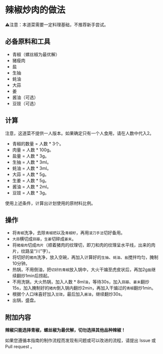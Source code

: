 # 辣椒炒肉的做法
⚠️注意：本道菜需要一定料理基础，不推荐新手尝试。
## 必备原料和工具

* 青椒（螺丝椒为最优解）
* 猪瘦肉
* 盐
* 生抽
* 蚝油
* 大蒜
* 姜
* 酱油（可选）
* 豆豉（可选）

## 计算

注意，这道菜不提供一人版本。如果确定只有一个人食用，请在人数中代入2。

* 青椒的数量 = 人数 * 3个。
* 肉量 = 人数 * 100g。
* 盐量 = 人数 * 3g。
* 生抽 = 人数 * 3ml。
* 蚝油 = 人数 * 3ml。
* 大蒜 = 人数 * 5g。
* 生姜 = 人数 * 5g。
* 酱油 = 人数 * 2ml。
* 豆豉 = 人数 * 3g。


使用上述条件，计算出计划使用的原材料比例。

## 操作

* 将`青椒`洗净，去除`青椒把`以及`青椒籽`，再用`滚刀手法`切好备用。
* `大蒜`横切成`蒜瓣`，`生姜`切碎成`姜末`。
* 将`猪瘦肉`切成`肉片`（顺着猪肉的纹理切，即刀和肉的纹理呈水平线，出来的肉片，纹路呈“川”字）。
* 将切好的`猪肉`洗净，放入空碗，再加入计算好的`生抽`、`蚝油`、`盐`搅拌均匀，腌制10分钟。
* 热锅，不用倒油，把`切好的青椒`放入锅中，大火干煸至虎皮状后，再加2g`盐`继续翻炒1min后捞起。
* 不用洗锅，大火热锅，加入人数 * 8ml`油`，等待30s，加入`蒜瓣`、`姜末`翻炒15s，加入腌制好的`猪肉`倒入锅内翻炒2min，再加入干煸过的`青椒`翻炒1min。
* 根据个人口味喜好加入`豆豉`，最后加入`酱油`，继续翻炒30s。
* 出锅，盛盘。

## 附加内容

**辣椒只能选择青椒，螺丝椒为最优解，切勿选择其他品种辣椒！**

如果您遵循本指南的制作流程而发现有问题或可以改进的流程，请提出 Issue 或 Pull request 。
